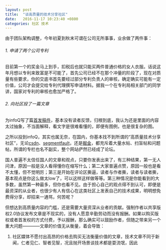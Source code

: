 ```yaml
---
layout: post
title:  "谈高质量的技术分享社区"
date:   2016-11-17 10:23:40 +0800
categories: 社区 技术
---
```


由于团队架构调整，今年初夏到秋末可谓在公司无所事事，业余做了两件事：

###### 1. 申请了两个公司专利

目前第一个的奖金马上到手，扣税后也就只能买两件普通价格的女人衣服。话说这年月想以专利来致富是不可能了，首先公司已经不在那个冲量的阶段了，现在对质量有些要求，你的交底书首先要经过部分专利负责人的审核，确定确实可能有一定价值，公司才会提交给专利代理撰写申请材料。据我一个在专利局相关部门的同学讲，国家对专利的审核也愈加严格了。

###### 2. 向社区投了一篇文章

为infoQ写了篇[首发稿件](http://www.infoq.com/cn/articles/constructe-tool-optimize-for-complex-web-front-end-projects)，基本没有读者反馈，归根到底，我认为还是里面的内容太过抽象，不当面解释，看文字是很难看懂的，即便有图例，也是很复杂的图。

之所以投到infoQ，其实也属无奈，在国内，你基本找不到所谓的“高质量技术分享社区”，无论[csdn](http://www.csdn.net/)、[segmentfault](https://segmentfault.com/)，还是[掘金](http://gold.xitu.io/)，都充斥着大量水帖、扫盲帖和问题帖，所谓的专栏也名不副实，整个网站俨然已经成了论坛。

<!-- more -->

国人普遍不太信任国人的文章和观点，只要你发表出来了，有三种结果，第一无人问津，原因一般是没人看得懂你在缩写什么；第二大家普遍点赞，原因一般也是看不太懂，但不觉明厉；第三是开始在评论区撕逼，读者与作者撕，读者与读者撕，基本观点是你这么做太low了，可以这样这样做等等。第三种情况是你能看到的大多数，虽然第一种最多，但你也看不见。由于担心自己的观点得不到认可，即便是最资深的从业者，也很少有人有信心在这类社区上发表自己的技术成果，明明想免费得分享，却招来一通骂，何苦呢？

但想达到高质量内容的门槛，还是需要大量资深从业者的贡献。强制作者以共享版权2.0协议发布文章是不现实的，没有人愿意辛勤劳动而没有报酬。如果以购买版权或者首发权的方式付费，予以报酬，那么确实可以鼓励作者，但随之带来另一个重大问题————文章的价值无从衡量，着会导致：

1. 社区媒体不愿付出高昂的价格去购买无法衡量价值的文章，技术文章不同于新闻，仁者见仁、智者见智，况且抛开场景谈技术都是耍流氓，因此
